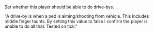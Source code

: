 Set whether this player should be able to do drive-bys.

"A drive-by is when a ped is aiming/shooting from vehicle. This includes middle finger taunts. By setting this value to false I confirm the player is unable to do all that. Tested on tick."
